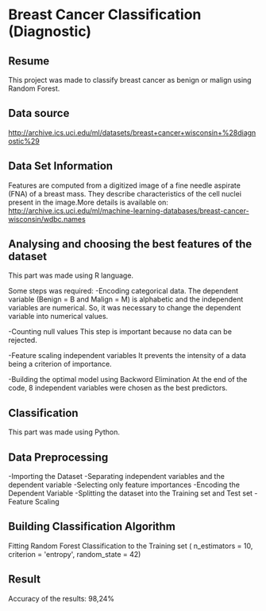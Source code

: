 # Breast Cancer Classification (Diagnostic)

## Resume
  This project was made to classify breast cancer as benign or malign using Random Forest.
  
## Data source
  http://archive.ics.uci.edu/ml/datasets/breast+cancer+wisconsin+%28diagnostic%29

## Data Set Information
  Features are computed from a digitized image of a fine needle aspirate (FNA) of a breast mass. They describe characteristics of the cell nuclei present in the image.More details is available on: http://archive.ics.uci.edu/ml/machine-learning-databases/breast-cancer-wisconsin/wdbc.names
  
## Analysing and choosing the best features of the dataset

This part was made using R language.

Some steps was required: 
  -Encoding categorical data. 
  The dependent variable (Benign = B and Malign = M) is alphabetic and the independent variables are numerical. So, it was necessary to change the dependent variable into numerical values.
  
  -Counting null values
  This step is important because no data can be rejected.
  
  -Feature scaling independent variables
  It prevents the intensity of a data being a criterion of importance.
  
  -Building the optimal model using Backword Elimination
  At the end of the code, 8 independent variables were chosen as the best predictors.
  
## Classification

This part was made using Python.

## Data Preprocessing
 
 -Importing the Dataset
 -Separating independent variables and the dependent variable
 -Selecting only feature importances
 -Encoding the Dependent Variable
 -Splitting the dataset into the Training set and Test set
 -Feature Scaling
  
## Building Classification Algorithm

Fitting Random Forest Classification to the Training set ( n_estimators = 10, criterion = 'entropy', random_state = 42) 

## Result

Accuracy of the results: 98,24%
